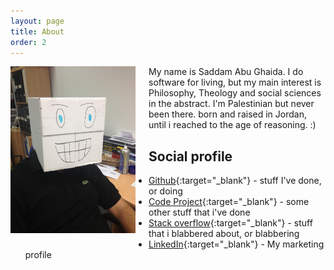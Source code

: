 ```yaml
---
layout: page
title: About
order: 2
---
```


<p>
<img src="/assets/sghaida.jpg" width="200" alt="sghaida" style="float: left; margin: 0 1.5em 15px 0; min-width: 150px; max-width: 45%" />

My name is Saddam Abu Ghaida. I do software for living, but my main interest is Philosophy, Theology and social sciences in the abstract. I'm Palestinian but never been there. born and raised in Jordan, until i reached to the age of reasoning. :) 
</p>

## Social profile

* [Github](https://github.com/sghaida){:target="_blank"} - stuff I've done, or doing
* [Code Project](https://www.codeproject.com/script/Membership/View.aspx?mid=7086044){:target="_blank"} - some other stuff that i've done
* [Stack overflow](https://stackoverflow.com/users/433646/saddam-abu-ghaida){:target="_blank"} - stuff that i blabbered about, or blabbering 
* [LinkedIn](http://www.linkedin.com/in/sghaida){:target="_blank"} - My marketing profile
<p>